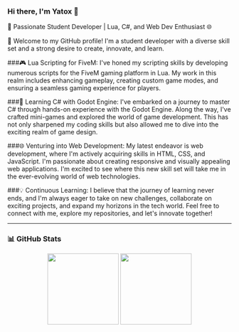 ### Hi there, I'm Yatox 👋

🚀 Passionate Student Developer | Lua, C#, and Web Dev Enthusiast 🌐

👋 Welcome to my GitHub profile! I'm a student developer with a diverse skill set and a strong desire to create, innovate, and learn.

###🎮 Lua Scripting for FiveM:
I've honed my scripting skills by developing numerous scripts for the FiveM gaming platform in Lua. My work in this realm includes enhancing gameplay, creating custom game modes, and ensuring a seamless gaming experience for players.

###🎯 Learning C# with Godot Engine:
I've embarked on a journey to master C# through hands-on experience with the Godot Engine. Along the way, I've crafted mini-games and explored the world of game development. This has not only sharpened my coding skills but also allowed me to dive into the exciting realm of game design.

###🌐 Venturing into Web Development:
My latest endeavor is web development, where I'm actively acquiring skills in HTML, CSS, and JavaScript. I'm passionate about creating responsive and visually appealing web applications. I'm excited to see where this new skill set will take me in the ever-evolving world of web technologies.

###💡 Continuous Learning:
I believe that the journey of learning never ends, and I'm always eager to take on new challenges, collaborate on exciting projects, and expand my horizons in the tech world. Feel free to connect with me, explore my repositories, and let's innovate together!

---

### 📊 GitHub Stats
<div align="center">
  <img height="160em" src="https://github-readme-stats.vercel.app/api?username=Yatox18&show_icons=true&theme=algolia&count_private=true&include_all_commits=true" />
  <img height="160em" src="https://github-readme-stats.vercel.app/api/top-langs/?username=Yatox18&layout=compact&theme=algolia&langs_count=10" />
</div>
